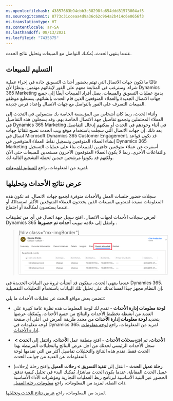 ```yaml
---
ms.openlocfilehash: 43857663b94ebb3c38298fa654ddd81573004af5
ms.sourcegitcommit: 8773c31cceaa4d9a36c62c964a2b414c6e0656f3
ms.translationtype: HT
ms.contentlocale: ar-SA
ms.lasthandoff: 08/13/2021
ms.locfileid: "7435375"
---
```

عندما ينتهي الحدث، يُمكنك التواصل مع المبيعات وتحليل نتائج الحدث.

## <a name="hand-off-to-sales"></a>التسليم للمبيعات

غالبًا ما تكون جهات الاتصال التي تهتم بحضور أحداث التسويق جادة في إجراء عملية شراء. وسترغب في المتابعة معهم على الفور لإبقائهم مهتمين. ونظرًا لأن Dynamics 365 Marketing يدمج عمليات التسويق والمبيعات، يصل أفراد المبيعات أيضًا إلى جميع جهات الاتصال الجديدة والعملاء المتوقعين الذين قام الحدث بإنشائهم. يستطيع موظفو المبيعات التصرف على الفور بالتواصل مع جهات الاتصال وإعداد فرص جديدة.

وأثناء الحدث، ربما كان أشخاص من المؤسسة الخاصة بك مشغولين في التحدث إلى العملاء المحتملين وتجميع تفاصيل جهة الاتصال الخاصة بهم.
وقد يسجلون هذه التفاصيل في Dynamics 365 Marketing في أثناء وجودهم في الحدث أو يمكنهم إدخال التفاصيل بعد ذلك. إن جهات الاتصال التي سجلت باستخدام موقع ويب الحدث تصبح تلقائياً جهات اتصال في Microsoft Dynamics 365 Customer Engagement. قد تكون قواعد إنشاء العملاء المتوقعين وتسجيل نقاط العملاء المتوقعين في Dynamics 365 Marketing أسفرت عن عملاء متوقعين جاهزين للمبيعات بناءً على عمليات التسجيل والتفاعلات الأخرى. ربما لا يكون العملاء المتوقعون الآخرون مستعدين للمبيعات حتى الآن ولكنهم قد يكونوا مرشحين جيدين لحملة التشجيع التالية لك.

لمزيد من المعلومات، راجع [‏‫التسليم للمبيعات‬](/dynamics365/marketing/followup-after-event?azure-portal=true#hand-off-to-sales).

## <a name="view-and-analyze-event-results"></a>عرض نتائج الأحداث وتحليلها

سجلات حضور جلسات العمل والأحداث متوفرة لجميع جهات الاتصال.
قد تكون هذه المعلومات مفيدة لمندوبي المبيعات الذين يحددون العملاء المتوقعين الأكثر استعدادًا، أو عندما يستعدون لمكالمة أو اجتماع.

لعرض سجلات الأحداث لجهات الاتصال، افتح سجل جهة اتصال في أي من تطبيقات Dynamics 365 وانتقل إلى علامة تبويب **‏‫أحداث تم حضورها‬** .

> [!div class="mx-imgBorder"]
> [![لقطة شاشة لعلامة تبويب "‏‫أحداث تم حضورها‬" التي تستخدم لعرض سجلات الأحداث لجهات الاتصال.](../media/11-contact-events-attended-list.png)](../media/11-contact-events-attended-list.png#lightbox)

عندما ينتهي الحدث، ستكون قد أنشأت ثروة من البيانات الجديدة في Dynamics 365. إن النظام مجهز جيدًا لمساعدتك على تحليل تلك البيانات باستخدام التحليلات التفصيلية.

تتضمن بعض مواقع البحث عن تحليلات الأحداث ما يلي:

-   **لوحة معلومات إدارة الأحداث** - تقدم لك لوحة المعلومات هذه نظرة عامة كبيرة على العديد من أنشطة تخطيط الأحداث والنتائج من جميع الأحداث. ويُمكنك عرضها بتحديد **لوحة معلومات إدارة الأحداث** من محدد طريقة العرض في أعلى أي صفحة لوحة معلومات في Dynamics
    365. لمزيد من المعلومات، راجع [لوحة معلومات إدارة الأحداث](/dynamics365/marketing/event-management-dashboard?azure-portal=true).

-   **سجلات الأحداث** - افتح منطقة عمل **الأحداث**، وانتقل إلى **الحدث > ‏‎الأحداث**، ثم افتح سجل الأحداث الرئيسي لحدثك من أجل عرض النتائج والتحليلات المرتبطة بهذا الحدث فقط. تقدم هذه النتائج والتحليلات تفاصيل أكثر من التي تقدمها لوحة المعلومات عن العديد من جوانب الحدث.

-   **رحلة عميل الحدث** - انتقل إلى **تنفيذ التسويق > رحلات العميل** وافتح رحلة (رحلات) عميل الحدث المقابلة. عندما يكون الحدث مباشرًا، يُمكنك البدء في تحليل كيفية تدفق الحضور عبر البنية الأساسية لبرنامج ربط العمليات التجارية ومؤشرات الأداء الأساسية ذات الصلة. لمزيد من المعلومات، راجع [معلومات رحلة العميل](/dynamics365/marketing/insights?azure-portal=true#customer-journey-insights).

لمزيد من المعلومات، راجع [عرض نتائج الحدث وتحليلها](/dynamics365/marketing/followup-after-event?azure-portal=true#view-and-analyze-event-results).
